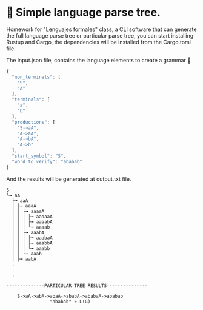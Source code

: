 # :memo: Simple language parse tree.
Homework for "Lenguajes formales" class, a CLI software that can generate the full language parse tree or particular parse tree, you can start installing 
Rustup and Cargo, the dependencies will be installed from the Cargo.toml file.

The input.json file, contains the language elements to create a grammar :memo:
```javascript
{
  "non_terminals": [
    "S",
    "A"
  ],
  "terminals": [
    "a",
    "b"
  ],
  "productions": [
    "S->aA",
    "A->aA",
    "A->bA",
    "A->b"
  ],
  "start_symbol": "S",
  "word_to_verify": "ababab"
}
```
And the results will be generated at output.txt file.
```
S
└╼ aA
  ├╼ aaA
  │ ├╼ aaaA
  │ │ ├╼ aaaaA
  │ │ │ ├╼ aaaaaA
  │ │ │ ├╼ aaaabA
  │ │ │ └╼ aaaab
  │ │ ├╼ aaabA
  │ │ │ ├╼ aaabaA
  │ │ │ ├╼ aaabbA
  │ │ │ └╼ aaabb
  │ │ └╼ aaab
  │ ├╼ aabA
  .
  .
  .
  
--------------PARTICULAR TREE RESULTS---------------
            
    S->aA->abA->abaA->ababA->ababaA->ababab
                "ababab" ∈ L(G)
```

